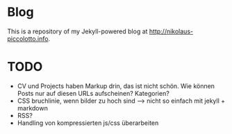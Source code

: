 # Blog

This is a repository of my Jekyll-powered blog at http://nikolaus-piccolotto.info.

# TODO

* CV und Projects haben Markup drin, das ist nicht schön. Wie können Posts nur auf diesen URLs aufscheinen? Kategorien?
* CSS bruchlinie, wenn bilder zu hoch sind --> nicht so einfach mit jekyll + markdown
* RSS?
* Handling von kompressierten js/css überarbeiten
